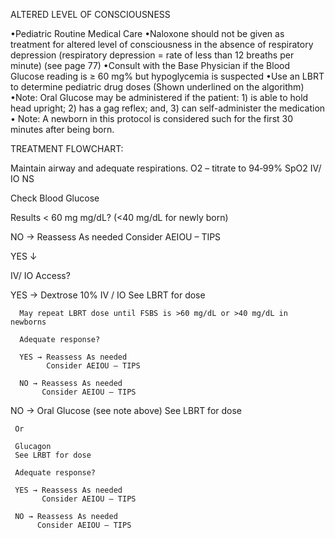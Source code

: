 ALTERED LEVEL OF CONSCIOUSNESS

•Pediatric Routine Medical Care
•Naloxone should not be given as treatment for altered level of consciousness in the absence of respiratory depression (respiratory depression = rate of less than 12 breaths per minute) (see page 77)
•Consult with the Base Physician if the Blood Glucose reading is ≥ 60 mg% but hypoglycemia is suspected
•Use an LBRT to determine pediatric drug doses (Shown underlined on the algorithm)
•Note: Oral Glucose may be administered if the patient: 1) is able to hold head upright; 2) has a gag reflex; and, 3) can self-administer the medication
• Note: A newborn in this protocol is considered such for the first 30 minutes after being born.

TREATMENT FLOWCHART:

Maintain airway and adequate respirations.
O2 – titrate to 94‐99% SpO2
IV/ IO NS

Check Blood Glucose

Results < 60 mg mg/dL?
(<40 mg/dL for newly born)

NO → Reassess As needed
      Consider AEIOU – TIPS

YES ↓

IV/ IO Access?

YES → Dextrose 10% IV / IO
      See LBRT for dose
      
      May repeat LBRT dose until FSBS is >60 mg/dL or >40 mg/dL in newborns
      
      Adequate response?
      
      YES → Reassess As needed
            Consider AEIOU – TIPS
      
      NO → Reassess As needed
           Consider AEIOU – TIPS

NO → Oral Glucose
     (see note above)
     See LBRT for dose
     
     Or
     
     Glucagon
     See LRBT for dose
     
     Adequate response?
     
     YES → Reassess As needed
           Consider AEIOU – TIPS
     
     NO → Reassess As needed
          Consider AEIOU – TIPS





